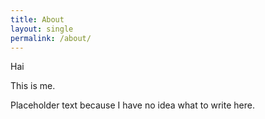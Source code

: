 ```yaml
---
title: About
layout: single
permalink: /about/
---
```


Hai


This is me.

Placeholder text because I have no idea what to write here.
